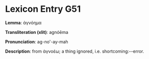 # Lexicon Entry G51

**Lemma**: ἀγνόημα

**Transliteration (xlit)**: agnóēma

**Pronunciation**: ag-no'-ay-mah

**Description**:
from ἀγνοέω; a thing ignored, i.e. shortcoming:--error.
